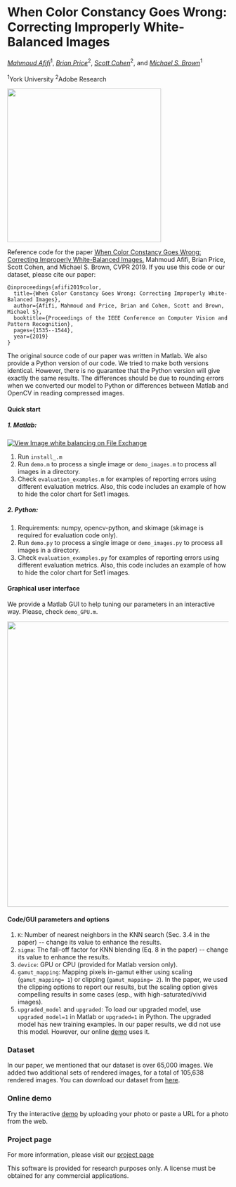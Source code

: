 # When Color Constancy Goes Wrong: Correcting Improperly White-Balanced Images
*[Mahmoud Afifi](https://sites.google.com/view/mafifi)*<sup>1</sup>, *[Brian Price](https://www.brianpricephd.com/)*<sup>2</sup>, *[Scott Cohen](https://research.adobe.com/person/scott-cohen/)*<sup>2</sup>, and *[Michael S. Brown](http://www.cse.yorku.ca/~mbrown/)*<sup>1</sup>
<br></br><sup>1</sup>York University  <sup>2</sup>Adobe Research


<img src="https://drive.google.com/uc?export=view&id=1I4BxNthJHYP4SwA7ZNX32Ch4AozUJkAg" style="width: 350px; max-width: 100%; height: auto"/>

Reference code for the paper [When Color Constancy Goes Wrong:
Correcting Improperly White-Balanced Images.](http://openaccess.thecvf.com/content_CVPR_2019/papers/Afifi_When_Color_Constancy_Goes_Wrong_Correcting_Improperly_White-Balanced_Images_CVPR_2019_paper.pdf) Mahmoud Afifi, Brian Price, Scott Cohen, and Michael S. Brown, CVPR 2019. If you use this code or our dataset, please cite our paper:
```
@inproceedings{afifi2019color,
  title={When Color Constancy Goes Wrong: Correcting Improperly White-Balanced Images},
  author={Afifi, Mahmoud and Price, Brian and Cohen, Scott and Brown, Michael S},
  booktitle={Proceedings of the IEEE Conference on Computer Vision and Pattern Recognition},
  pages={1535--1544},
  year={2019}
}
```

The original source code of our paper was written in Matlab. We also provide a Python version of our code. We tried to make both versions identical.
However, there is no guarantee that the Python version will give exactly the same results. 
The differences should be due to rounding errors when we converted our model to Python or differences between Matlab and OpenCV in reading compressed images.


#### Quick start

##### 1. Matlab:
[![View Image white balancing on File Exchange](https://www.mathworks.com/matlabcentral/images/matlab-file-exchange.svg)](https://www.mathworks.com/matlabcentral/fileexchange/73428-image-white-balancing)
1. Run `install_.m`
2. Run `demo.m` to process a single image or `demo_images.m` to process all images in a directory.
3. Check `evaluation_examples.m` for examples of reporting errors using different evaluation metrics. Also, this code includes an example of how to hide the color chart for Set1 images.

##### 2. Python:
1. Requirements: numpy, opencv-python, and skimage (skimage is required for evaluation code only).
2. Run `demo.py` to process a single image or `demo_images.py` to process all images in a directory.
3. Check `evaluation_examples.py` for examples of reporting errors using different evaluation metrics. Also, this code includes an example of how to hide the color chart for Set1 images.


#### Graphical user interface
We provide a Matlab GUI to help tuning our parameters in an interactive way. Please, check `demo_GPU.m`.

<p align="center">
<img src="https://drive.google.com/uc?export=view&id=15a1tUkoa1u_7pH0zS7byCNOH9oiB5Ty_" width="650" align="middle"/>
</p>



#### Code/GUI parameters and options
1. `K`: Number of nearest neighbors in the KNN search (Sec. 3.4 in the paper) -- change its value to enhance the results.
2. `sigma`: The fall-off factor for KNN blending (Eq. 8 in the paper) -- change its value to enhance the results.
3. `device`: GPU or CPU (provided for Matlab version only).
4. `gamut_mapping`: Mapping pixels in-gamut either using scaling (`gamut_mapping= 1`) or clipping  (`gamut_mapping= 2`). In the paper, we used the clipping options to report our results, 
but the scaling option gives compelling results in some cases (esp., with high-saturated/vivid images). 
5. `upgraded_model` and `upgraded`: To load our upgraded model, use `upgraded_model=1` in Matlab or `upgraded=1` in Python. The upgraded model has new training examples. In our paper results, we did not use this model. However, our online [demo](http://130.63.97.192/WB_for_srgb_rendered_images/demo.php) uses it. 

### Dataset
In our paper, we mentioned that our dataset is over 65,000 images. We added two additional sets of rendered images, for a total of 105,638 rendered images. 
You can download our dataset from [here](http://cvil.eecs.yorku.ca/projects/public_html/sRGB_WB_correction/dataset.html).


### Online demo
Try the interactive [demo](http://130.63.97.192/WB_for_srgb_rendered_images/demo.php) by uploading your photo or paste a URL for a photo from the web.


### Project page
For more information, please visit our [project page](http://cvil.eecs.yorku.ca/projects/public_html/sRGB_WB_correction/index.html)

This software is provided for research purposes only. A license must be obtained for any commercial applications.
